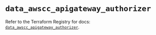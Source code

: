 # `data_awscc_apigateway_authorizer`

Refer to the Terraform Registry for docs: [`data_awscc_apigateway_authorizer`](https://registry.terraform.io/providers/hashicorp/awscc/0.70.0/docs/data-sources/apigateway_authorizer).
